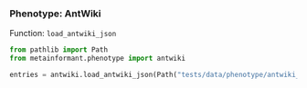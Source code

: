 ### Phenotype: AntWiki

Function: `load_antwiki_json`

```python
from pathlib import Path
from metainformant.phenotype import antwiki

entries = antwiki.load_antwiki_json(Path("tests/data/phenotype/antwiki_dataset_sorted_final_01.json"))
```
